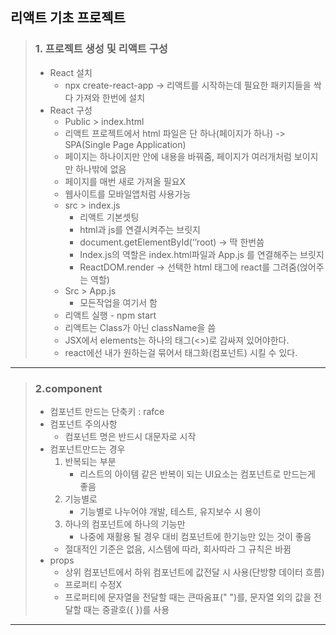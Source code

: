## 리액트 기초 프로젝트
> ### 1. 프로젝트 생성 및 리액트 구성
>* React 설치
>    * npx create-react-app -> 리액트를 시작하는데 필요한 패키지들을 싹다 가져와 한번에 설치 
>* React 구성
>   * Public > index.html
>   * 리액트 프로젝트에서 html 파일은 단 하나(페이지가 하나) -> SPA(Single Page Application)
>   * 페이지는 하나이지만 안에 내용을 바꿔줌, 페이지가 여러개처럼 보이지만 하나밖에 없음
>   * 페이지를 매번 새로 가져올 필요X
>   * 웹사이트를 모바일앱처럼 사용가능
>   * src > index.js
>       * 리액트 기본셋팅
>       * html과 js를 연결시켜주는 브릿지
>       * document.getElementById(‘’root) -> 딱 한번씀
>       * Index.js의 역할은 index.html파일과 App.js 를 연결해주는 브릿지
>       * ReactDOM.render -> 선택한 html 태그에 react를 그려줌(얹어주는 역할)
>   * Src > App.js
>       * 모든작업을 여기서 함
>   * 리액트 실행 - npm start
>   * 리액트는 Class가 아닌 className을 씀
>   * JSX에서 elements는 하나의 태그(<>)로 감싸져 있어야한다.
>   * react에선 내가 원하는걸 묶어서 태그화(컴포넌트) 시킬 수 있다.
***
> ### 2.component
> * 컴포넌트 만드는 단축키 : rafce
> * 컴포넌트 주의사항
>   * 컴포넌트 명은 반드시 대문자로 시작
> * 컴포넌트만드는 경우
>   1. 반복되는 부분
>       * 리스트의 아이템 같은 반복이 되는 UI요소는 컴포넌트로 만드는게 좋음
>   2. 기능별로 
>       * 기능별로 나누어야 개발, 테스트, 유지보수 시 용이
>   3. 하나의 컴포넌트에 하나의 기능만 
>        * 나중에 재활용 될 경우 대비 컴포넌트에 한기능만 있는 것이 좋음
>   * 절대적인 기준은 없음, 시스템에 따라, 회사따라 그 규칙은 바뀜
> * props
>   * 상위 컴포넌트에서 하위 컴포넌트에 값전달 시 사용(단방향 데이터  흐름)
>   * 프로퍼티 수정X
>   * 프로퍼티에 문자열을 전달할 때는 큰따옴표(" ")를, 문자열 외의 값을 전달할 때는 중괄호({ })를 사용
*** 